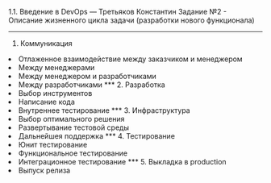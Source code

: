 1.1. Введение в DevOps — Третьяков Константин
Задание №2 - Описание жизненного цикла задачи (разработки нового функционала)

***
1. Коммуникация
<li> Отлаженное взаимодействие между заказчиком и менеджером
<li> Между менеджерами
<li> Между менеджером и разработчиками
<li> Между разработчиками
***
2. Разработка
<li> Выбор инструментов
<li> Написание кода
<li> Внутреннее тестирование
***
3. Инфраструктура
<li> Выбор оптимального решения
<li> Развертывание тестовой среды
<li> Дальнейшея поддержка
***
4. Тестирование
<li> Юнит тестирование
<li> Функциональное тестирование
<li> Интеграционное тестирование
***
5. Выкладка в production
<li> Выпуск релиза